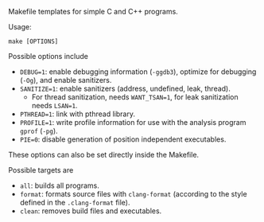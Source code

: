 Makefile templates for simple C and C++ programs.

Usage:

```
make [OPTIONS]
```

Possible options include

* `DEBUG=1`: enable debugging information (`-ggdb3`), optimize for debugging (`-Og`), and enable sanitizers.
* `SANITIZE=1`: enable sanitizers (address, undefined, leak, thread).
    * For thread sanitization, needs `WANT_TSAN=1`, for leak sanitization needs `LSAN=1`.
* `PTHREAD=1`: link with pthread library.
* `PROFILE=1`: write profile information for use with the analysis program `gprof` (`-pg`).
* `PIE=0`: disable generation of position independent executables.

These options can also be set directly inside the Makefile.

Possible targets are

* `all`: builds all programs.
* `format`: formats source files with `clang-format` (according to the style defined in the `.clang-format` file).
* `clean`: removes build files and executables.

